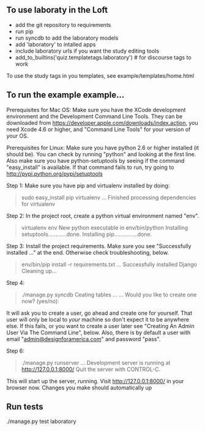 To use laboraty in the Loft
-------------------

- add the git repository to requirements
- run pip
- run syncdb to add the laboratory models
- add 'laboratory' to intalled apps
- include laboratory urls if you want the study editing tools
- add_to_builtins('quiz.templatetags.laboratory')  # for discourse tags to work

To use the study tags in you templates, see example/templates/home.html



To run the example example...
-------------------
Prerequisites for Mac OS:
Make sure you have the XCode development environment and the Development Command Line Tools.  They can be downloaded from https://developer.apple.com/downloads/index.action, you need Xcode 4.6 or higher, and "Command Line Tools" for your version of your OS.

Prerequisites for Linux:
Make sure you have python 2.6 or higher installed (it should be).  You can check by running "python" and looking at the first line.  Also make sure you have python-setuptools by seeing if the command "easy_install" is available.  If that command fails to run, try going to http://pypi.python.org/pypi/setuptools

Step 1:
Make sure you have pip and virtualenv installed by doing:

  > sudo easy_install pip virtualenv
  ...
  Finished processing dependencies for virtualenv

Step 2:
In the project root, create a python virtual environment named "env".

  > virtualenv env
  New python executable in env/bin/python
  Installing setuptools............done.
  Installing pip...............done.


Step 3:
Install the project requirements.  Make sure you see "Successfully installed ..." at the end.  Otherwise check troubleshooting, below.

  > env/bin/pip install -r requirements.txt
  ...
  Successfully installed Django
  Cleaning up...

Step 4:

  > ./manage.py syncdb
  Ceating tables ...
  ...
  Would you like to create one now? (yes/no):

It will ask you to create a user, go ahead and create one for yourself.  That user will only be local to *your* machine so don't expect it to be anywhere else.  If this fails, or you want to create a user later see "Creating An Admin User Via The Command Line", below.  Also, there is by default a user with email "admin@designforamerica.com" and password "pass".


Step 6:
  
  > ./manage.py runserver
  ...
  Development server is running at http://127.0.0.1:8000/
  Quit the server with CONTROL-C.

This will start up the server, running.  Visit http://127.0.0.1:8000/ in your browser now.
Changes you make should automatically up




Run tests
------
./manage.py test laboratory

